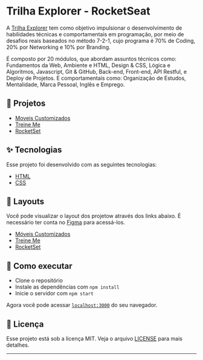 # Trilha Explorer - RocketSeat

A [Trilha Explorer](https://www.rocketseat.com.br/explorer) tem como objetivo impulsionar o desenvolvimento de habilidades técnicas e comportamentais em programação, por meio de desafios reais baseados no método 7-2-1, cujo programa é 70% de Coding, 20% por Networking e 10% por Branding. 

É composto por 20 módulos, que abordam assuntos técnicos como: Fundamentos da Web, Ambiente e HTML, Design & CSS, Lógica e Algoritmos, Javascript, Git & GitHub, Back-end, Front-end, API Restful, e Deploy de Projetos. E comportamentais como: Organização de Estudos, Mentalidade, Marca Pessoal, Inglês e Emprego.

## 🚨 Projetos

- [Moveis Customizados](./Treine-me)
- [Treine Me](./moveis-customizados)
- [RocketSet](./rocket-set)

## ✨ Tecnologias

Esse projeto foi desenvolvido com as seguintes tecnologias:

- [HTML](https://developer.mozilla.org/pt-BR/docs/Web/HTML/)
- [CSS](https://developer.mozilla.org/pt-BR/docs/Web/CSS/)

## 🔖 Layouts

Você pode visualizar o layout dos projetow através dos links abaixo. É necessário ter conta no [Figma](http://figma.com/) para acessá-los.

- [Móveis Customizados](https://www.figma.com/file/fAvYZz4dPV5MfhL77XkqkD/Explorer---Projeto-01)
- [Treine Me](https://www.figma.com/file/rkDOHGPwwFtBNqEdHSuQPd/Projeto-02---Explorer)
- [RocketSet](https://www.figma.com/file/O6L4ztEDEamFK1jm0IifwK/Explorer-(Copy))


## 🚀 Como executar

- Clone o repositório
- Instale as dependências com `npm install`
- Inicie o servidor com `npm start`

Agora você pode acessar [`localhost:3000`](http://localhost:3000) do seu navegador.

## 📄 Licença

Esse projeto está sob a licença MIT. Veja o arquivo [LICENSE](LICENSE.md) para mais detalhes.

---

